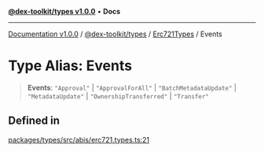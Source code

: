 [**@dex-toolkit/types v1.0.0**](../../../README.md) • **Docs**

***

[Documentation v1.0.0](../../../../../packages.md) / [@dex-toolkit/types](../../../README.md) / [Erc721Types](../README.md) / Events

# Type Alias: Events

> **Events**: `"Approval"` \| `"ApprovalForAll"` \| `"BatchMetadataUpdate"` \| `"MetadataUpdate"` \| `"OwnershipTransferred"` \| `"Transfer"`

## Defined in

[packages/types/src/abis/erc721.types.ts:21](https://github.com/niZmosis/dex-toolkit/blob/3d8b41b44787b30fbea5de3ab4737662ffb61bc8/packages/types/src/abis/erc721.types.ts#L21)
